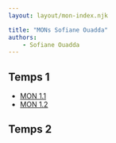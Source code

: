 ```yaml
---
layout: layout/mon-index.njk

title: "MONs Sofiane Ouadda"
authors:
    - Sofiane Ouadda
---
```


## Temps 1

- [MON 1.1](./temps-1.1)
- [MON 1.2](./temps-1.2)

## Temps 2
